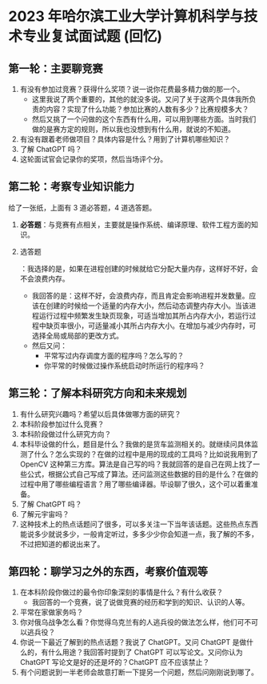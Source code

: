 # 2023 年哈尔滨工业大学计算机科学与技术专业复试面试题 (回忆)

## 第一轮：主要聊竞赛

1. 有没有参加过竞赛？获得什么奖项？说一说你花费最多精力做的那一个。
   - 这里我说了两个重要的，其他的就没多说。又问了关于这两个具体我所负责的内容？实现了什么功能？参加比赛的人数有多少？比赛规模多大？
   - 然后又挑了一个问做的这个东西有什么用，可以用到哪些方面。当时我们做的是赛方定的规则，所以我也没想到有什么用，就说的不知道。
2. 有没有跟着老师做项目？具体内容是什么？用到了计算机哪些知识？
3. 了解 ChatGPT 吗？
4. 这轮面试官会记录你的奖项，然后当场评个分。

## 第二轮：考察专业知识能力

给了一张纸，上面有 3 道必答题，4 道选答题。

1. **必答题**：与竞赛有点相关，主要就是操作系统、编译原理、软件工程方面的知识。

2. 选答题

   ：我选择的是，如果在进程创建的时候就给它分配大量内存，这样好不好，会不会浪费内存。

   - 我回答的是：这样不好，会浪费内存，而且肯定会影响进程并发数量。应该在创建的时候给一个适量的内存大小，然后动态调整内存大小。当该进程运行过程中频繁发生缺页现象，可适当增加其所占内存大小，若运行过程中缺页率很小，可适量减小其所占内存大小。在增加与减少内存时，可选择全局或局部的更改方式。
   - 然后又问：
     - 平常写过内存调度方面的程序吗？怎么写的？
     - 你平常的时候做过操作系统启动时所运行的程序吗？

## 第三轮：了解本科研究方向和未来规划

1. 有什么研究兴趣吗？希望以后具体做哪方面的研究？
2. 本科阶段参加过什么竞赛？
3. 本科阶段做过什么研究方向？
4. 本科毕设做的什么，题目是什么？我做的是货车监测相关的。就继续问具体监测了什么？怎么实现的？在做的过程中是用的现成的工具吗？比如说我用到了 OpenCV 这种第三方库。算法是自己写的吗？我就回答的是自己在网上找了一些公式，根据公式自己写成了算法。还问监测这些数据的目的是什么？在做的过程中用了哪些编程语言？用了哪些编译器。毕设聊了很久，这个可以着重准备。
5. 了解 ChatGPT 吗？
6. 了解元宇宙吗？
7. 这种技术上的热点话题问了很多，可以多关注一下当年该话题。这些热点东西能说多少就说多少，一般肯定听过，多多少少你会知道一点，我了解的不多，不过把知道的都说出来了。

## 第四轮：聊学习之外的东西，考察价值观等

1. 在本科阶段你做过的最令你印象深刻的事情是什么？有什么收获？
   - 我回答的一个竞赛，说了说做竞赛的经历和学到的知识、认识的人等。
2. 平常在家做家务吗？
3. 你对俄乌战争怎么看？你觉得乌克兰有的人逃兵役的做法怎么样，他们可不可以逃兵役？
4. 你说一下最近了解到的热点话题？我说了 ChatGPT。又问 ChatGPT 是做什么的，有什么用途？我回答时提到了 ChatGPT 可以写论文。又问你认为 ChatGPT 写论文是好的还是坏的？ChatGPT 应不应该禁止？
5. 有个问题说到一半老师会故意打断一下提另一个问题，然后问刚刚说到哪了。
